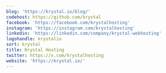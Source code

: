 ```yaml
---
blog: 'https://krystal.io/blog/'
codehost: https://github.com/krystal
facebook: 'https://facebook.com/krystalhosting'
instagram: 'https://instagram.com/krystalhosting'
linkedin: 'https://linkedin.com/company/krystal-webhosting'
logohandle: krystalio
sort: krystal
title: Krystal Hosting
twitter: https://x.com/krystalhosting
website: 'https://krystal.io/'
---
```

